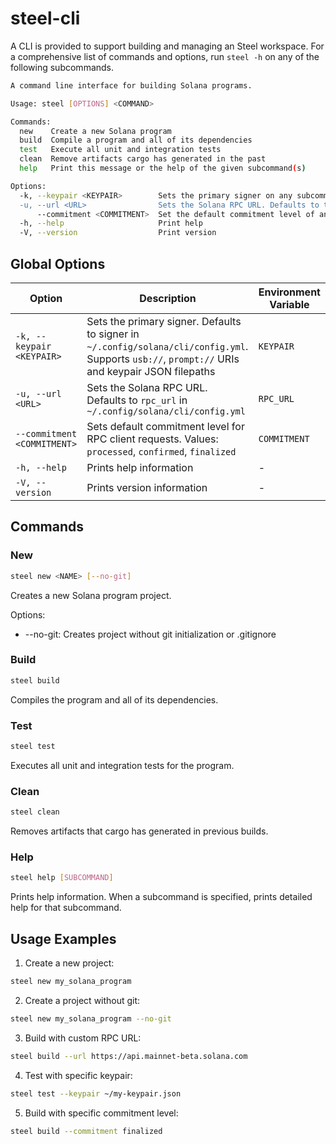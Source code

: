# steel-cli

A CLI is provided to support building and managing an Steel workspace. For a
comprehensive list of commands and options, run `steel -h` on any of the
following subcommands.

```sh
A command line interface for building Solana programs.

Usage: steel [OPTIONS] <COMMAND>

Commands:
  new    Create a new Solana program
  build  Compile a program and all of its dependencies
  test   Execute all unit and integration tests
  clean  Remove artifacts cargo has generated in the past
  help   Print this message or the help of the given subcommand(s)

Options:
  -k, --keypair <KEYPAIR>        Sets the primary signer on any subcommands that require a signature. Defaults to the signer in Solana CLI's YAML config file which is usually located at `~/.config/solana/cli/config.yml`. This arg is parsed identically to the vanilla Solana CLI and supports `usb://` and `prompt://` URI schemes as well as filepaths to keypair JSON files [env: KEYPAIR=]
  -u, --url <URL>                Sets the Solana RPC URL. Defaults to the `rpc_url` in Solana CLI's YAML config file which is usually located at `~/.config/solana/cli/config.yml` [env: RPC_URL=]
      --commitment <COMMITMENT>  Set the default commitment level of any RPC client requests [env: COMMITMENT=] [possible values: processed, confirmed, finalized]
  -h, --help                     Print help
  -V, --version                  Print version
```

## Global Options

| Option | Description | Environment Variable |
|--------|-------------|---------------------|
| `-k, --keypair <KEYPAIR>` | Sets the primary signer. Defaults to signer in `~/.config/solana/cli/config.yml`. Supports `usb://`, `prompt://` URIs and keypair JSON filepaths | `KEYPAIR` |
| `-u, --url <URL>` | Sets the Solana RPC URL. Defaults to `rpc_url` in `~/.config/solana/cli/config.yml` | `RPC_URL` |
| `--commitment <COMMITMENT>` | Sets default commitment level for RPC client requests. Values: `processed`, `confirmed`, `finalized` | `COMMITMENT` |
| `-h, --help` | Prints help information | - |
| `-V, --version` | Prints version information | - |

## Commands

### New
```sh
steel new <NAME> [--no-git]
```

Creates a new Solana program project.

Options:

- --no-git: Creates project without git initialization or .gitignore

### Build

```sh
steel build
```

Compiles the program and all of its dependencies.

### Test

```sh
steel test
```

Executes all unit and integration tests for the program.

### Clean

```sh
steel clean
```

Removes artifacts that cargo has generated in previous builds.

### Help

```sh
steel help [SUBCOMMAND]
```

Prints help information. When a subcommand is specified, prints detailed help for that subcommand.

## Usage Examples

1. Create a new project:
```sh
steel new my_solana_program
```

2. Create a project without git:
```sh
steel new my_solana_program --no-git
```

3. Build with custom RPC URL:
```sh
steel build --url https://api.mainnet-beta.solana.com
```

4. Test with specific keypair:
```sh
steel test --keypair ~/my-keypair.json
```

5. Build with specific commitment level:
```sh
steel build --commitment finalized
```
